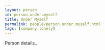 ```yaml
---
layout: person
id: person.under.myself
title: Under Myself
permalink: people/person.under.myself.html
tags: [company.lonely]
---
```


Person details...